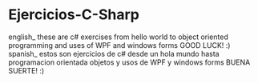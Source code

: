 # Ejercicios-C-Sharp
english_ these are c# exercises from hello world to object oriented programming and uses of WPF and windows forms GOOD LUCK! :)
spanish_ estos son ejercicios de c# desde un hola mundo hasta programacion orientada objetos y usos de WPF y windows forms BUENA SUERTE! :)
